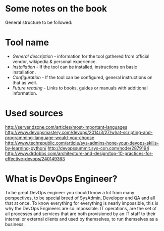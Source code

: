 # Some notes on the book

General structure to be followed:

# Tool name
* *General description* - information for the tool gathered from official vendor, wikipedia & personal experience.
* *Installation* - If the tool can be installed, instructions on basic installation.
* *Configuration* - If the tool can be configured, general instructions on that as well.
* *Future reading* - Links to books, guides or manuals with additional information.


# Used sources
http://server.dzone.com/articles/most-important-languages
http://www.devopsmastery.com/devops/2014/3/27/what-scripting-and-programming-language-would-you-choose
http://www.techrepublic.com/article/sys-admins-hone-your-devops-skills-by-learning-python/
http://devopssummit.sys-con.com/node/2879194
http://www.drdobbs.com/architecture-and-design/top-10-practices-for-effective-devops/240149363

# What is DevOps Engineer?

To be great DevOps engineer you should know a lot from many perspectives, to be special breed of SysAdmin, Developer and QA and all that at once.
To know everything for everything is nearly impossible, this is why the DevOps Engineers are so impossible.
IT operations, are the set of all processes and services that are both provisioned by an IT staff to their internal or external clients and used by themselves, to run themselves as a business.